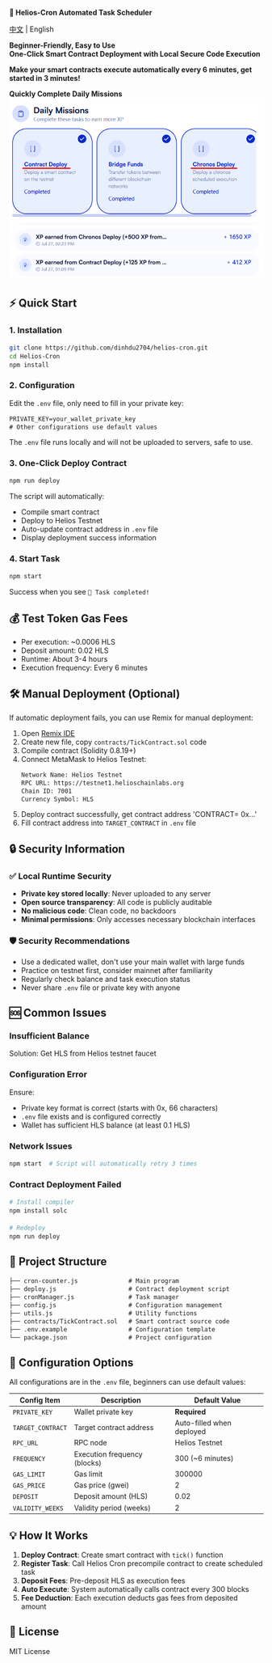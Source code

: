 **🚀 Helios-Cron Automated Task Scheduler**

[中文](README.md) | English

**Beginner-Friendly, Easy to Use**  
**One-Click Smart Contract Deployment with Local Secure Code Execution**

**Make your smart contracts execute automatically every 6 minutes, get started in 3 minutes!**

**Quickly Complete Daily Missions**
![图片描述](pic/pic0.png) 
![图片描述](pic/pic1.png)

## ⚡ Quick Start

### 1. Installation
```bash
git clone https://github.com/dinhdu2704/helios-cron.git
cd Helios-Cron
npm install
```

### 2. Configuration
Edit the `.env` file, only need to fill in your private key:
```env
PRIVATE_KEY=your_wallet_private_key
# Other configurations use default values
```
The `.env` file runs locally and will not be uploaded to servers, safe to use.

### 3. One-Click Deploy Contract
```bash
npm run deploy
```

The script will automatically:
- Compile smart contract
- Deploy to Helios Testnet
- Auto-update contract address in `.env` file
- Display deployment success information

### 4. Start Task
```bash
npm start
```

Success when you see `🎉 Task completed!`



## 💰 Test Token Gas Fees

- Per execution: ~0.0006 HLS
- Deposit amount: 0.02 HLS
- Runtime: About 3-4 hours
- Execution frequency: Every 6 minutes

## 🛠️ Manual Deployment (Optional)

If automatic deployment fails, you can use Remix for manual deployment:

1. Open [Remix IDE](https://remix.ethereum.org/)
2. Create new file, copy `contracts/TickContract.sol` code
3. Compile contract (Solidity 0.8.19+)
4. Connect MetaMask to Helios Testnet:
   ```
   Network Name: Helios Testnet
   RPC URL: https://testnet1.helioschainlabs.org
   Chain ID: 7001
   Currency Symbol: HLS
   ```
5. Deploy contract successfully, get contract address 'CONTRACT= 0x...'
6. Fill contract address into `TARGET_CONTRACT` in `.env` file

## 🔒 Security Information

### ✅ Local Runtime Security
- **Private key stored locally**: Never uploaded to any server
- **Open source transparency**: All code is publicly auditable
- **No malicious code**: Clean code, no backdoors
- **Minimal permissions**: Only accesses necessary blockchain interfaces

### 🛡️ Security Recommendations
- Use a dedicated wallet, don't use your main wallet with large funds
- Practice on testnet first, consider mainnet after familiarity
- Regularly check balance and task execution status
- Never share `.env` file or private key with anyone



## 🆘 Common Issues

### Insufficient Balance
Solution: Get HLS from Helios testnet faucet

### Configuration Error
Ensure:
- Private key format is correct (starts with 0x, 66 characters)
- `.env` file exists and is configured correctly
- Wallet has sufficient HLS balance (at least 0.1 HLS)

### Network Issues
```bash
npm start  # Script will automatically retry 3 times
```

### Contract Deployment Failed
```bash
# Install compiler
npm install solc

# Redeploy
npm run deploy
```

## 📁 Project Structure

```
├── cron-counter.js              # Main program
├── deploy.js                    # Contract deployment script
├── cronManager.js               # Task manager
├── config.js                    # Configuration management
├── utils.js                     # Utility functions
├── contracts/TickContract.sol   # Smart contract source code
├── .env.example                 # Configuration template
└── package.json                 # Project configuration
```

## 🔧 Configuration Options

All configurations are in the `.env` file, beginners can use default values:

| Config Item | Description | Default Value |
|-------------|-------------|---------------|
| `PRIVATE_KEY` | Wallet private key | **Required** |
| `TARGET_CONTRACT` | Target contract address | Auto-filled when deployed |
| `RPC_URL` | RPC node | Helios Testnet |
| `FREQUENCY` | Execution frequency (blocks) | 300 (~6 minutes) |
| `GAS_LIMIT` | Gas limit | 300000 |
| `GAS_PRICE` | Gas price (gwei) | 2 |
| `DEPOSIT` | Deposit amount (HLS) | 0.02 |
| `VALIDITY_WEEKS` | Validity period (weeks) | 2 |

## 💡 How It Works

1. **Deploy Contract**: Create smart contract with `tick()` function
2. **Register Task**: Call Helios Cron precompile contract to create scheduled task
3. **Deposit Fees**: Pre-deposit HLS as execution fees
4. **Auto Execute**: System automatically calls contract every 300 blocks
5. **Fee Deduction**: Each execution deducts gas fees from deposited amount

## 📄 License
MIT License
